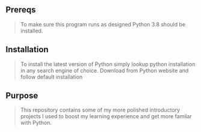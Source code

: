 ## Prereqs
> To make sure this program runs as designed Python 3.8 
> should be installed.

## Installation
> To install the latest version of Python simply lookup 
> python installation in any search engine of choice.
> Download from Python website and follow default installation

## Purpose
> This repository contains some of my more polished
> introductory projects I used to boost my learning
> experience and get more familar with Python.